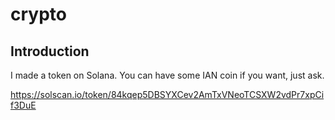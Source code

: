 # crypto

## Introduction

I made a token on Solana. You can have some IAN coin if you want, just ask.

https://solscan.io/token/84kqep5DBSYXCev2AmTxVNeoTCSXW2vdPr7xpCif3DuE




